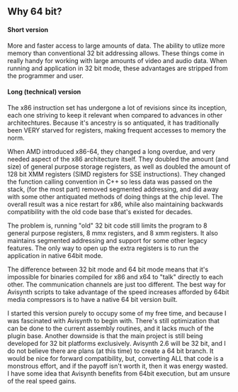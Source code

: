 ## Why 64 bit? ##

#### Short version ####
More and faster access to large amounts of data.  The ability to utlize more memory than conventional 32 bit addressing allows.  These things come in really handy for working with large amounts of video and audio data.  When running and application in 32 bit mode, these advantages are stripped from the programmer and user.

#### Long (technical) version ####
The x86 instruction set has undergone a lot of revisions since its inception, each one striving to keep it relevant when compared to advances in other architechtures.  Because it's ancestry is so antiquated, it has traditionally been VERY starved for registers, making frequent accesses to memory the norm.

When AMD introduced x86-64, they changed a long overdue, and very needed aspect of the x86 architecture itself.  They doubled the amount (and size) of general purpose storage registers, as well as doubled the amount of 128 bit XMM registers (SIMD registers for SSE instructions).  They changed the function calling convention in C++ so less data was passed on the stack, (for the most part) removed segmented addressing, and did away with some other antiquated methods of doing things at the chip level.  The overall result was a nice restart for x86, while also maintaining backwards compatibility with the old code base that's existed for decades.

The problem is, running "old" 32 bit code still limits the program to 8 general purpose registers, 8 mmx registers, and 8 xmm registers.  It also maintains segmented addressing and support for some other legacy features.  The only way to open up the extra registers is to run the application in native 64bit mode.

The difference between 32 bit mode and 64 bit mode means that it's impossible for binaries compiled for x86 and x64 to "talk" directly to each other.  The communication channels are just too different.  The best way for Avisynth scripts to take advantage of the speed increases afforded by 64bit media compressors is to have a native 64 bit version built.

I started this version purely to occupy some of my free time, and because I was fascinated with Avisynth to begin with.  There's still optimization that can be done to the current assembly routines, and it lacks much of the plugin base.  Another downside is that the main project is still being developed for 32 bit platforms exclusively.
Avisynth 2.6 will be 32 bit, and I do not believe there are plans (at this time) to create a 64 bit branch.  It would be nice for forward compatibility, but, converting ALL that code is a monstrous effort, and if the payoff isn't worth it, then it was energy wasted.  I have some idea that Avisynth benefits from 64bit execution, but am unsure of the real speed gains.